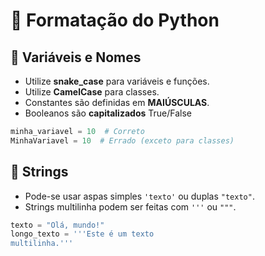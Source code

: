 # 🐍 Formatação do Python

## 📌 Variáveis e Nomes

- Utilize **snake_case** para variáveis e funções.
- Utilize **CamelCase** para classes.
- Constantes são definidas em **MAIÚSCULAS**.
- Booleanos são **capitalizados** True/False

```python
minha_variavel = 10  # Correto
MinhaVariavel = 10  # Errado (exceto para classes)
```

## 📌 Strings

- Pode-se usar aspas simples `'texto'` ou duplas `"texto"`.
- Strings multilinha podem ser feitas com `'''` ou `"""`.

```python
texto = "Olá, mundo!"
longo_texto = '''Este é um texto
multilinha.'''  
```